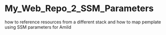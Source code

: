 # My_Web_Repo_2_SSM_Parameters
how to   reference resources from a different stack and how to map pemplate using SSM parameters for AmiId 

